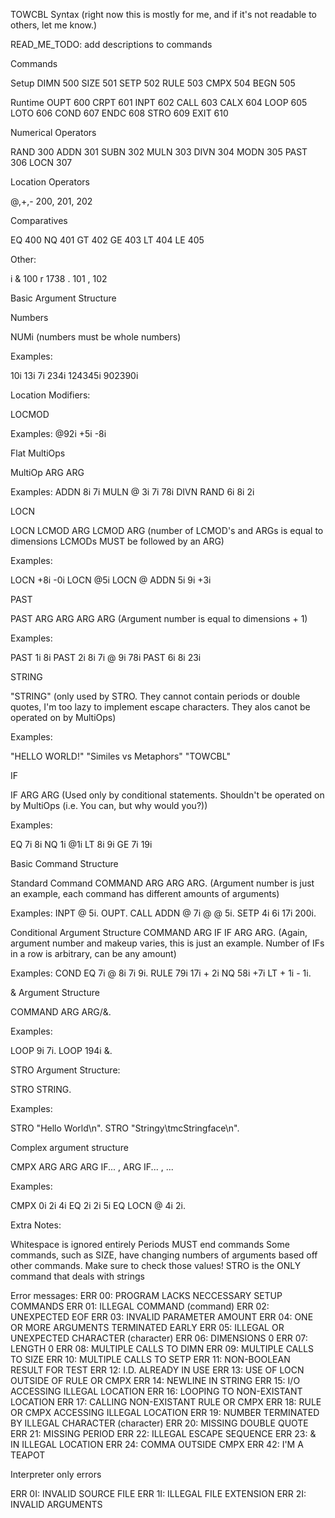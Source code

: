 TOWCBL Syntax (right now this is mostly for me, and if it's not readable to others, let me know.)

READ_ME_TODO: add descriptions to commands

Commands

  Setup
    DIMN 500
    SIZE 501
    SETP 502
    RULE 503
    CMPX 504
    BEGN 505

  Runtime
    OUPT 600
    CRPT 601
    INPT 602
    CALL 603
    CALX 604
    LOOP 605
    LOTO 606
    COND 607
    ENDC 608
    STRO 609
    EXIT 610

Numerical Operators
  
  RAND 300
  ADDN 301
  SUBN 302
  MULN 303
  DIVN 304
  MODN 305
  PAST 306
  LOCN 307

Location Operators

  @,+,- 200, 201, 202

Comparatives

  EQ 400
  NQ 401
  GT 402
  GE 403
  LT 404
  LE 405

Other:
  
  i
  & 100
  r 1738
  . 101
  , 102
  
Basic Argument Structure

Numbers

NUMi (numbers must be whole numbers)

Examples:

10i
13i
7i
234i
124345i
902390i

Location Modifiers:

LOCMOD

Examples:
@92i
+5i
-8i

Flat MultiOps

MultiOp ARG ARG

Examples:
ADDN 8i 7i
MULN @ 3i 7i 78i
DIVN RAND 6i 8i 2i

LOCN

LOCN LCMOD ARG LCMOD ARG (number of LCMOD's and ARGs is equal to dimensions LCMODs MUST be followed by an ARG)

Examples:

LOCN +8i -0i
LOCN @5i
LOCN @ ADDN 5i 9i +3i

PAST

PAST ARG ARG  ARG ARG (Argument number is equal to dimensions  + 1)

Examples:

PAST 1i 8i
PAST 2i 8i 7i @ 9i 78i
PAST 6i 8i 23i

STRING

"STRING" (only used by STRO. They cannot contain periods or double quotes, I'm too lazy to implement escape characters. They alos canot be operated on by MultiOps)

Examples:

"HELLO WORLD!"
"Similes vs Metaphors"
"TOWCBL"

IF

IF ARG ARG (Used only by conditional statements. Shouldn't be operated on by MultiOps (i.e. You can, but why would you?))

Examples:

EQ 7i 8i
NQ 1i @1i
LT 8i 9i
GE 7i 19i

Basic Command Structure

Standard Command
COMMAND ARG ARG ARG. (Argument number is just an example, each command has different amounts of arguments)

Examples:
INPT @ 5i.
OUPT.
CALL ADDN @ 7i @ @ 5i.
SETP 4i 6i 17i 200i.

Conditional Argument Structure
COMMAND ARG IF IF ARG ARG. (Again, argument number and makeup varies, this is just an example. Number of IFs in a row is arbitrary, can be any amount)

Examples:
COND EQ 7i @ 8i 7i 9i.
RULE 79i 17i + 2i NQ 58i +7i LT + 1i - 1i.

& Argument Structure

COMMAND ARG ARG/&.

Examples:

LOOP 9i 7i.
LOOP 194i &.

STRO Argument Structure:

STRO STRING.

Examples:

STRO "Hello World\n".
STRO "Stringy\tmcStringface\n".

Complex argument structure

CMPX ARG ARG ARG IF... , ARG IF... , ...

Examples:

CMPX 0i 2i 4i EQ 2i 2i 5i EQ LOCN @ 4i 2i.

Extra Notes:

Whitespace is ignored entirely
Periods MUST end commands
Some commands, such as SIZE, have changing numbers of arguments based off other commands. Make sure to check those values!
STRO  is the ONLY command that deals with strings

Error messages:
ERR 00: PROGRAM LACKS NECCESSARY SETUP COMMANDS
ERR 01: ILLEGAL COMMAND (command)
ERR 02: UNEXPECTED EOF
ERR 03: INVALID PARAMETER AMOUNT
ERR 04: ONE OR MORE ARGUMENTS TERMINATED EARLY
ERR 05: ILLEGAL OR UNEXPECTED CHARACTER (character)
ERR 06: DIMENSIONS 0
ERR 07: LENGTH 0
ERR 08: MULTIPLE CALLS TO DIMN
ERR 09: MULTIPLE CALLS TO SIZE
ERR 10: MULTIPLE CALLS TO SETP
ERR 11: NON-BOOLEAN RESULT FOR TEST
ERR 12: I.D. ALREADY IN USE
ERR 13: USE OF LOCN OUTSIDE OF RULE OR CMPX
ERR 14: NEWLINE IN STRING
ERR 15: I/O ACCESSING ILLEGAL LOCATION
ERR 16: LOOPING TO NON-EXISTANT LOCATION
ERR 17: CALLING NON-EXISTANT RULE OR CMPX
ERR 18: RULE OR CMPX ACCESSING ILLEGAL LOCATION
ERR 19: NUMBER TERMINATED BY ILLEGAL CHARACTER (character)
ERR 20: MISSING DOUBLE QUOTE
ERR 21: MISSING PERIOD
ERR 22: ILLEGAL ESCAPE SEQUENCE
ERR 23: & IN ILLEGAL LOCATION
ERR 24: COMMA OUTSIDE CMPX
ERR 42: I'M A TEAPOT

Interpreter only errors

ERR 0I: INVALID SOURCE FILE
ERR 1I: ILLEGAL FILE EXTENSION
ERR 2I: INVALID ARGUMENTS
